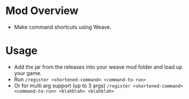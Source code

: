 # Mod Overview
- Make command shortcuts using Weave.
# Usage
- Add the jar from the releases into your weave mod folder and load up your game.
- Run `/register <shortened-command> <command-to-run>`
- Or for multi arg support (up to 3 args) `/register <shortened-command> <command-to-run> <blahblah> <blahblah>`
